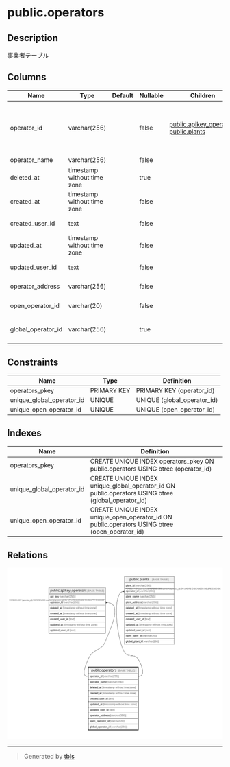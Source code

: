 # public.operators

## Description

事業者テーブル

## Columns

| Name | Type | Default | Nullable | Children | Parents | Comment |
| ---- | ---- | ------- | -------- | -------- | ------- | ------- |
| operator_id | varchar(256) |  | false | [public.apikey_operators](public.apikey_operators.md) [public.plants](public.plants.md) |  | 事業者識別子（LEIコード等一意になる文字列を想定） |
| operator_name | varchar(256) |  | false |  |  | 企業名 |
| deleted_at | timestamp without time zone |  | true |  |  | 論理削除日時 |
| created_at | timestamp without time zone |  | false |  |  | 作成日時 |
| created_user_id | text |  | false |  |  | 作成ユーザ |
| updated_at | timestamp without time zone |  | false |  |  | 更新日時 |
| updated_user_id | text |  | false |  |  | 更新ユーザ |
| operator_address | varchar(256) |  | false |  |  | 事業者所在地 |
| open_operator_id | varchar(20) |  | false |  |  | 公開事業者識別子 |
| global_operator_id | varchar(256) |  | true |  |  | 事業者識別子（グローバル） |

## Constraints

| Name | Type | Definition |
| ---- | ---- | ---------- |
| operators_pkey | PRIMARY KEY | PRIMARY KEY (operator_id) |
| unique_global_operator_id | UNIQUE | UNIQUE (global_operator_id) |
| unique_open_operator_id | UNIQUE | UNIQUE (open_operator_id) |

## Indexes

| Name | Definition |
| ---- | ---------- |
| operators_pkey | CREATE UNIQUE INDEX operators_pkey ON public.operators USING btree (operator_id) |
| unique_global_operator_id | CREATE UNIQUE INDEX unique_global_operator_id ON public.operators USING btree (global_operator_id) |
| unique_open_operator_id | CREATE UNIQUE INDEX unique_open_operator_id ON public.operators USING btree (open_operator_id) |

## Relations

![er](public.operators.svg)

---

> Generated by [tbls](https://github.com/k1LoW/tbls)
